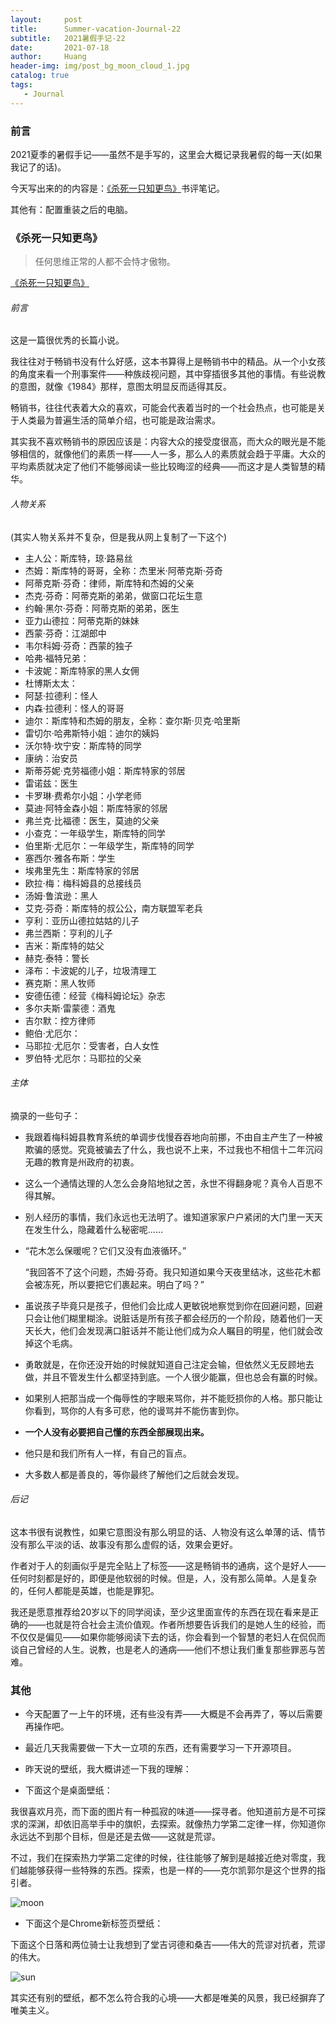 ```yaml
---
layout:     post
title:      Summer-vacation-Journal-22
subtitle:   2021暑假手记-22
date:       2021-07-18
author:     Huang
header-img: img/post_bg_moon_cloud_1.jpg
catalog: true
tags:
   - Journal
---
```


### 前言

2021夏季的暑假手记——虽然不是手写的，这里会大概记录我暑假的每一天(如果我记了的话)。

今天写出来的的内容是：[《杀死一只知更鸟》](https://book.douban.com/subject/26879778/)书评笔记。

其他有：配置重装之后的电脑。

### 《杀死一只知更鸟》

> 任何思维正常的人都不会恃才傲物。

[《杀死一只知更鸟》](https://book.douban.com/subject/26879778/)

###### 前言

这是一篇很优秀的长篇小说。

我往往对于畅销书没有什么好感，这本书算得上是畅销书中的精品。从一个小女孩的角度来看一个刑事案件——种族歧视问题，其中穿插很多其他的事情。有些说教的意图，就像《1984》那样，意图太明显反而适得其反。

畅销书，往往代表着大众的喜欢，可能会代表着当时的一个社会热点，也可能是关于人类最为普遍生活的简单介绍，也可能是政治需求。

其实我不喜欢畅销书的原因应该是：内容大众的接受度很高，而大众的眼光是不能够相信的，就像他们的素质一样——人一多，那么人的素质就会趋于平庸。大众的平均素质就决定了他们不能够阅读一些比较晦涩的经典——而这才是人类智慧的精华。

###### 人物关系
(其实人物关系并不复杂，但是我从网上复制了一下这个)
* 主人公：斯库特，琼·路易丝
* 杰姆：斯库特的哥哥，全称：杰里米·阿蒂克斯·芬奇
* 阿蒂克斯·芬奇：律师，斯库特和杰姆的父亲
* 杰克·芬奇：阿蒂克斯的弟弟，做窗口花坛生意
* 约翰·黑尔·芬奇：阿蒂克斯的弟弟，医生
* 亚力山德拉：阿蒂克斯的妹妹
* 西蒙·芬奇：江湖郎中
* 韦尔科姆·芬奇：西蒙的独子
* 哈弗·福特兄弟：
* 卡波妮：斯库特家的黑人女佣
* 杜博斯太太：
* 阿瑟·拉德利：怪人
* 内森·拉德利：怪人的哥哥
* 迪尔：斯库特和杰姆的朋友，全称：查尔斯·贝克·哈里斯
* 雷切尔·哈弗斯特小姐：迪尔的姨妈
* 沃尔特·坎宁安：斯库特的同学
* 康纳：治安员
* 斯蒂芬妮·克劳福德小姐：斯库特家的邻居
* 雷诺兹：医生
* 卡罗琳·费希尔小姐：小学老师
* 莫迪·阿特金森小姐：斯库特家的邻居
* 弗兰克·比福德：医生，莫迪的父亲
* 小查克：一年级学生，斯库特的同学
* 伯里斯·尤厄尔：一年级学生，斯库特的同学
* 塞西尔·雅各布斯：学生
* 埃弗里先生：斯库特家的邻居
* 欧拉·梅：梅科姆县的总接线员
* 汤姆·鲁滨逊：黑人
* 艾克·芬奇：斯库特的叔公公，南方联盟军老兵
* 亨利：亚历山德拉姑姑的儿子
* 弗兰西斯：亨利的儿子
* 吉米：斯库特的姑父
* 赫克·泰特：警长
* 泽布：卡波妮的儿子，垃圾清理工
* 赛克斯：黑人牧师
* 安德伍德：经营《梅科姆论坛》杂志
* 多尔夫斯·雷蒙德：酒鬼
* 吉尔默：控方律师
* 鲍伯·尤厄尔：
* 马耶拉·尤厄尔：受害者，白人女性
* 罗伯特·尤厄尔：马耶拉的父亲

###### 主体
摘录的一些句子：

* 我跟着梅科姆县教育系统的单调步伐慢吞吞地向前挪，不由自主产生了一种被欺骗的感觉。究竟被骗去了什么，我也说不上来，不过我也不相信十二年沉闷无趣的教育是州政府的初衷。

* 这么一个通情达理的人怎么会身陷地狱之苦，永世不得翻身呢？真令人百思不得其解。

* 别人经历的事情，我们永远也无法明了。谁知道家家户户紧闭的大门里一天天在发生什么，隐藏着什么秘密呢……

* “花木怎么保暖呢？它们又没有血液循环。”

  “我回答不了这个问题，杰姆·芬奇。我只知道如果今天夜里结冰，这些花木都会被冻死，所以要把它们裹起来。明白了吗？”

* 虽说孩子毕竟只是孩子，但他们会比成人更敏锐地察觉到你在回避问题，回避只会让他们糊里糊涂。说脏话是所有孩子都会经历的一个阶段，随着他们一天天长大，他们会发现满口脏话并不能让他们成为众人瞩目的明星，他们就会改掉这个毛病。

* 勇敢就是，在你还没开始的时候就知道自己注定会输，但依然义无反顾地去做，并且不管发生什么都坚持到底。一个人很少能赢，但也总会有赢的时候。

* 如果别人把那当成一个侮辱性的字眼来骂你，并不能贬损你的人格。那只能让你看到，骂你的人有多可悲，他的谩骂并不能伤害到你。

* **一个人没有必要把自己懂的东西全部展现出来。**

* 他只是和我们所有人一样，有自己的盲点。

* 大多数人都是善良的，等你最终了解他们之后就会发现。

###### 后记

这本书很有说教性，如果它意图没有那么明显的话、人物没有这么单薄的话、情节没有那么平淡的话、故事没有那么虚假的话，效果会更好。

作者对于人的刻画似乎是完全贴上了标签——这是畅销书的通病，这个是好人——任何时刻都是好的，即便是他软弱的时候。但是，人，没有那么简单。人是复杂的，任何人都能是英雄，也能是罪犯。

我还是愿意推荐给20岁以下的同学阅读，至少这里面宣传的东西在现在看来是正确的——也就是符合社会主流价值观。作者所想要告诉我们的是她人生的经验，而不仅仅是偏见——如果你能够阅读下去的话，你会看到一个智慧的老妇人在侃侃而谈自己曾经的人生。说教，也是老人的通病——他们不想让我们重复那些罪恶与苦难。


### 其他

* 今天配置了一上午的环境，还有些没有弄——大概是不会再弄了，等以后需要再操作吧。
* 最近几天我需要做一下大一立项的东西，还有需要学习一下开源项目。
* 昨天说的壁纸，我大概讲述一下我的理解：



* 下面这个是桌面壁纸：

我很喜欢月亮，而下面的图片有一种孤寂的味道——探寻者。他知道前方是不可探求的深渊，却依旧高举手中的旗帜，去探索。就像热力学第二定律一样，你知道你永远达不到那个目标，但是还是去做——这就是荒谬。

不过，我们在探索热力学第二定律的时候，往往能够了解到是越接近绝对零度，我们越能够获得一些特殊的东西。探索，也是一样的——克尔凯郭尔是这个世界的指引者。

![moon](https://github.com/huang-feiyu/huang-feiyu.github.io/blob/master/img/post_bg_knight_moon.jpg?raw=true)

* 下面这个是Chrome新标签页壁纸：

下面这个日落和两位骑士让我想到了堂吉诃德和桑吉——伟大的荒谬对抗者，荒谬的伟大。

![sun](https://github.com/huang-feiyu/huang-feiyu.github.io/blob/master/img/post_bg_knight_sun.jpg?raw=true)



其实还有别的壁纸，都不怎么符合我的心境——大都是唯美的风景，我已经摒弃了唯美主义。

